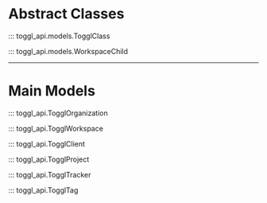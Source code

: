 # Abstract Classes

::: toggl_api.models.TogglClass

::: toggl_api.models.WorkspaceChild

---

# Main Models

::: toggl_api.TogglOrganization

::: toggl_api.TogglWorkspace

::: toggl_api.TogglClient

::: toggl_api.TogglProject

::: toggl_api.TogglTracker

::: toggl_api.TogglTag

